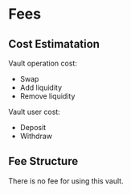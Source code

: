 # Fees

## Cost Estimatation

Vault operation cost:

- Swap
- Add liquidity
- Remove liquidity

Vault user cost:

- Deposit
- Withdraw

## Fee Structure

There is no fee for using this vault.